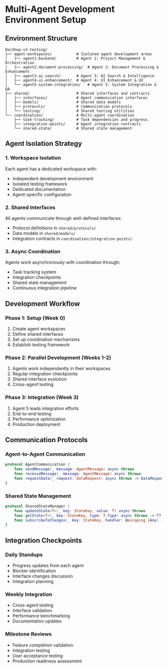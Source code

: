 # Multi-Agent Development Environment Setup

## Environment Structure

```
DocShop-v3-testing/
├── agent-workspaces/           # Isolated agent development areas
│   ├── agent1-backend/         # Agent 1: Project Management & Orchestration
│   ├── agent2-document-processing/  # Agent 2: Document Processing & Enhancement
│   ├── agent3-ai-search/       # Agent 3: AI Search & Intelligence
│   ├── agent4-ui-enhancement/  # Agent 4: UI Enhancement & UX
│   └── agent5-system-integration/   # Agent 5: System Integration & QA
├── shared/                     # Shared interfaces and contracts
│   ├── interfaces/             # Agent communication interfaces
│   ├── models/                 # Shared data models
│   ├── protocols/              # Communication protocols
│   └── testing/                # Shared testing utilities
└── coordination/               # Multi-agent coordination
    ├── task-tracking/          # Task dependencies and progress
    ├── integration-points/     # Agent integration contracts
    └── shared-state/           # Shared state management
```

## Agent Isolation Strategy

### 1. Workspace Isolation
Each agent has a dedicated workspace with:
- Independent development environment
- Isolated testing framework
- Dedicated documentation
- Agent-specific configuration

### 2. Shared Interfaces
All agents communicate through well-defined interfaces:
- Protocol definitions in `shared/protocols/`
- Data models in `shared/models/`
- Integration contracts in `coordination/integration-points/`

### 3. Async Coordination
Agents work asynchronously with coordination through:
- Task tracking system
- Integration checkpoints
- Shared state management
- Continuous integration pipeline

## Development Workflow

### Phase 1: Setup (Week 0)
1. Create agent workspaces
2. Define shared interfaces
3. Set up coordination mechanisms
4. Establish testing framework

### Phase 2: Parallel Development (Weeks 1-2)
1. Agents work independently in their workspaces
2. Regular integration checkpoints
3. Shared interface evolution
4. Cross-agent testing

### Phase 3: Integration (Week 3)
1. Agent 5 leads integration efforts
2. End-to-end testing
3. Performance optimization
4. Production deployment

## Communication Protocols

### Agent-to-Agent Communication
```swift
protocol AgentCommunication {
    func sendMessage(_ message: AgentMessage) async throws
    func receiveMessage(_ message: AgentMessage) async throws
    func requestData(_ request: DataRequest) async throws -> DataResponse
}
```

### Shared State Management
```swift
protocol SharedStateManager {
    func updateState<T>(_ key: StateKey, value: T) async throws
    func getState<T>(_ key: StateKey, type: T.Type) async throws -> T?
    func subscribeToChanges(_ key: StateKey, handler: @escaping (Any) -> Void)
}
```

## Integration Checkpoints

### Daily Standups
- Progress updates from each agent
- Blocker identification
- Interface changes discussion
- Integration planning

### Weekly Integration
- Cross-agent testing
- Interface validation
- Performance benchmarking
- Documentation updates

### Milestone Reviews
- Feature completion validation
- Integration testing
- User acceptance testing
- Production readiness assessment